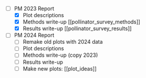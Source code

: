 - [ ] PM 2023 Report
	- [x] Plot descriptions
	- [x] Methods write-up [[pollinator_survey_methods]]
	- [x] Results write-up [[pollinator_survey_results]]
- [ ] PM 2024 Report
	- [ ] Remake old plots with 2024 data
	- [ ] Plot descriptions
	- [ ] Methods write-up (copy 2023)
	- [ ] Results write-up
	- [ ] Make new plots: [[plot_ideas]]